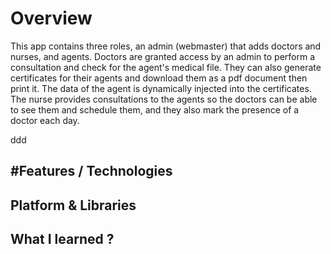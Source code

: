# Overview 

 This app contains three roles, an admin (webmaster) that adds doctors and nurses, and agents.
Doctors are granted access by an admin to perform a consultation and check for the agent's medical file. They can also generate certificates for their agents and download them as a pdf document then print it. The data of the agent is dynamically injected into the certificates.
The nurse provides consultations to the agents so the doctors can be able to see them and schedule them, and they also mark the presence of a doctor each day.

ddd

 #Features / Technologies 
 - 
Platform & Libraries 
 - 
 What I learned ?
 -
